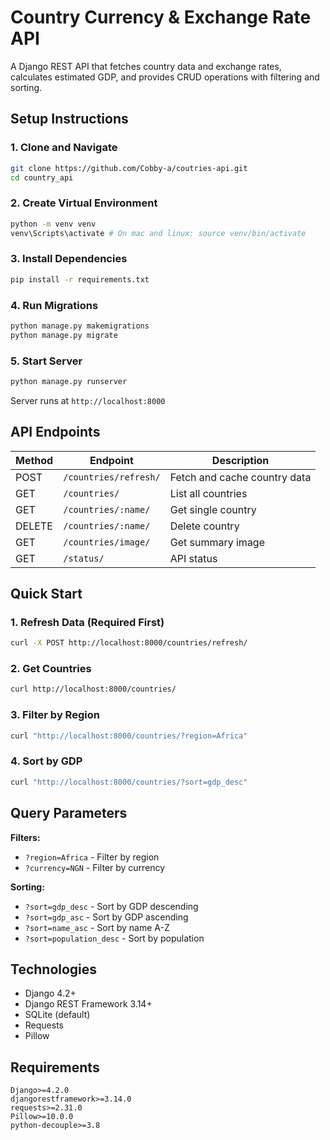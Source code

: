 # Country Currency & Exchange Rate API

A Django REST API that fetches country data and exchange rates, calculates estimated GDP, and provides CRUD operations with filtering and sorting.

## Setup Instructions

### 1. Clone and Navigate
```bash
git clone https://github.com/Cobby-a/coutries-api.git
cd country_api
```

### 2. Create Virtual Environment
```bash
python -m venv venv
venv\Scripts\activate # On mac and linux: source venv/bin/activate  
```

### 3. Install Dependencies
```bash
pip install -r requirements.txt
```

### 4. Run Migrations
```bash
python manage.py makemigrations
python manage.py migrate
```

### 5. Start Server
```bash
python manage.py runserver
```

Server runs at `http://localhost:8000`

## API Endpoints

| Method | Endpoint | Description |
|--------|----------|-------------|
| POST | `/countries/refresh/` | Fetch and cache country data |
| GET | `/countries/` | List all countries |
| GET | `/countries/:name/` | Get single country |
| DELETE | `/countries/:name/` | Delete country |
| GET | `/countries/image/` | Get summary image |
| GET | `/status/` | API status |

## Quick Start

### 1. Refresh Data (Required First)
```bash
curl -X POST http://localhost:8000/countries/refresh/
```

### 2. Get Countries
```bash
curl http://localhost:8000/countries/
```

### 3. Filter by Region
```bash
curl "http://localhost:8000/countries/?region=Africa"
```

### 4. Sort by GDP
```bash
curl "http://localhost:8000/countries/?sort=gdp_desc"
```

## Query Parameters

**Filters:**
- `?region=Africa` - Filter by region
- `?currency=NGN` - Filter by currency

**Sorting:**
- `?sort=gdp_desc` - Sort by GDP descending
- `?sort=gdp_asc` - Sort by GDP ascending
- `?sort=name_asc` - Sort by name A-Z
- `?sort=population_desc` - Sort by population

## Technologies

- Django 4.2+
- Django REST Framework 3.14+
- SQLite (default)
- Requests
- Pillow

## Requirements
```
Django>=4.2.0
djangorestframework>=3.14.0
requests>=2.31.0
Pillow>=10.0.0
python-decouple>=3.8
```